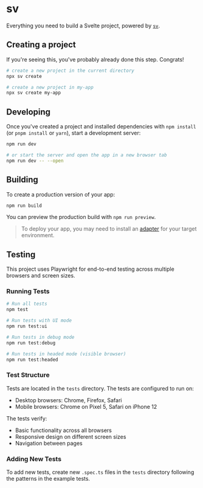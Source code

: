 # sv

Everything you need to build a Svelte project, powered by [`sv`](https://github.com/sveltejs/cli).

## Creating a project

If you're seeing this, you've probably already done this step. Congrats!

```bash
# create a new project in the current directory
npx sv create

# create a new project in my-app
npx sv create my-app
```

## Developing

Once you've created a project and installed dependencies with `npm install` (or `pnpm install` or `yarn`), start a development server:

```bash
npm run dev

# or start the server and open the app in a new browser tab
npm run dev -- --open
```

## Building

To create a production version of your app:

```bash
npm run build
```

You can preview the production build with `npm run preview`.

> To deploy your app, you may need to install an [adapter](https://svelte.dev/docs/kit/adapters) for your target environment.

## Testing

This project uses Playwright for end-to-end testing across multiple browsers and screen sizes.

### Running Tests

```bash
# Run all tests
npm test

# Run tests with UI mode
npm run test:ui

# Run tests in debug mode
npm run test:debug

# Run tests in headed mode (visible browser)
npm run test:headed
```

### Test Structure

Tests are located in the `tests` directory. The tests are configured to run on:

- Desktop browsers: Chrome, Firefox, Safari
- Mobile browsers: Chrome on Pixel 5, Safari on iPhone 12

The tests verify:

- Basic functionality across all browsers
- Responsive design on different screen sizes
- Navigation between pages

### Adding New Tests

To add new tests, create new `.spec.ts` files in the `tests` directory following the patterns in the example tests.

